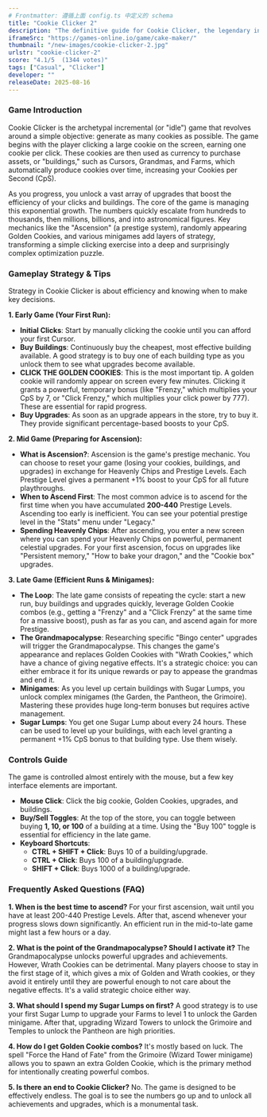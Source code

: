 ```yaml
---
# Frontmatter: 遵循上面 config.ts 中定义的 schema
title: "Cookie Clicker 2"
description: "The definitive guide for Cookie Clicker, the legendary incremental game. Discover gameplay strategies, tips for Ascension, Golden Cookies, and answers to common questions to maximize your cookie production."
iframeSrc: "https://games-online.io/game/cake-maker/"
thumbnail: "/new-images/cookie-clicker-2.jpg"
urlstr: "cookie-clicker-2"
score: "4.1/5  (1344 votes)"
tags: ["Casual", "Clicker"]
developer: ""
releaseDate: 2025-08-16
---
```




### **Game Introduction**

Cookie Clicker is the archetypal incremental (or "idle") game that revolves around a simple objective: generate as many cookies as possible. The game begins with the player clicking a large cookie on the screen, earning one cookie per click. These cookies are then used as currency to purchase assets, or "buildings," such as Cursors, Grandmas, and Farms, which automatically produce cookies over time, increasing your Cookies per Second (CpS).

As you progress, you unlock a vast array of upgrades that boost the efficiency of your clicks and buildings. The core of the game is managing this exponential growth. The numbers quickly escalate from hundreds to thousands, then millions, billions, and into astronomical figures. Key mechanics like the "Ascension" (a prestige system), randomly appearing Golden Cookies, and various minigames add layers of strategy, transforming a simple clicking exercise into a deep and surprisingly complex optimization puzzle.

### **Gameplay Strategy & Tips**

Strategy in Cookie Clicker is about efficiency and knowing when to make key decisions.

**1. Early Game (Your First Run):**
*   **Initial Clicks**: Start by manually clicking the cookie until you can afford your first Cursor.
*   **Buy Buildings**: Continuously buy the cheapest, most effective building available. A good strategy is to buy one of each building type as you unlock them to see what upgrades become available.
*   **CLICK THE GOLDEN COOKIES**: This is the most important tip. A golden cookie will randomly appear on screen every few minutes. Clicking it grants a powerful, temporary bonus (like "Frenzy," which multiplies your CpS by 7, or "Click Frenzy," which multiplies your click power by 777). These are essential for rapid progress.
*   **Buy Upgrades**: As soon as an upgrade appears in the store, try to buy it. They provide significant percentage-based boosts to your CpS.

**2. Mid Game (Preparing for Ascension):**
*   **What is Ascension?**: Ascension is the game's prestige mechanic. You can choose to reset your game (losing your cookies, buildings, and upgrades) in exchange for Heavenly Chips and Prestige Levels. Each Prestige Level gives a permanent +1% boost to your CpS for all future playthroughs.
*   **When to Ascend First**: The most common advice is to ascend for the first time when you have accumulated **200-440** Prestige Levels. Ascending too early is inefficient. You can see your potential prestige level in the "Stats" menu under "Legacy."
*   **Spending Heavenly Chips**: After ascending, you enter a new screen where you can spend your Heavenly Chips on powerful, permanent celestial upgrades. For your first ascension, focus on upgrades like "Persistent memory," "How to bake your dragon," and the "Cookie box" upgrades.

**3. Late Game (Efficient Runs & Minigames):**
*   **The Loop**: The late game consists of repeating the cycle: start a new run, buy buildings and upgrades quickly, leverage Golden Cookie combos (e.g., getting a "Frenzy" and a "Click Frenzy" at the same time for a massive boost), push as far as you can, and ascend again for more Prestige.
*   **The Grandmapocalypse**: Researching specific "Bingo center" upgrades will trigger the Grandmapocalypse. This changes the game's appearance and replaces Golden Cookies with "Wrath Cookies," which have a chance of giving negative effects. It's a strategic choice: you can either embrace it for its unique rewards or pay to appease the grandmas and end it.
*   **Minigames**: As you level up certain buildings with Sugar Lumps, you unlock complex minigames (the Garden, the Pantheon, the Grimoire). Mastering these provides huge long-term bonuses but requires active management.
*   **Sugar Lumps**: You get one Sugar Lump about every 24 hours. These can be used to level up your buildings, with each level granting a permanent +1% CpS bonus to that building type. Use them wisely.

### **Controls Guide**

The game is controlled almost entirely with the mouse, but a few key interface elements are important.

*   **Mouse Click**: Click the big cookie, Golden Cookies, upgrades, and buildings.
*   **Buy/Sell Toggles**: At the top of the store, you can toggle between buying **1, 10, or 100** of a building at a time. Using the "Buy 100" toggle is essential for efficiency in the late game.
*   **Keyboard Shortcuts**:
    *   **CTRL + SHIFT + Click**: Buys 10 of a building/upgrade.
    *   **CTRL + Click**: Buys 100 of a building/upgrade.
    *   **SHIFT + Click**: Buys 1000 of a building/upgrade.

### **Frequently Asked Questions (FAQ)**

**1. When is the best time to ascend?**
For your first ascension, wait until you have at least 200-440 Prestige Levels. After that, ascend whenever your progress slows down significantly. An efficient run in the mid-to-late game might last a few hours or a day.

**2. What is the point of the Grandmapocalypse? Should I activate it?**
The Grandmapocalypse unlocks powerful upgrades and achievements. However, Wrath Cookies can be detrimental. Many players choose to stay in the first stage of it, which gives a mix of Golden and Wrath cookies, or they avoid it entirely until they are powerful enough to not care about the negative effects. It's a valid strategic choice either way.

**3. What should I spend my Sugar Lumps on first?**
A good strategy is to use your first Sugar Lump to upgrade your Farms to level 1 to unlock the Garden minigame. After that, upgrading Wizard Towers to unlock the Grimoire and Temples to unlock the Pantheon are high priorities.

**4. How do I get Golden Cookie combos?**
It's mostly based on luck. The spell "Force the Hand of Fate" from the Grimoire (Wizard Tower minigame) allows you to spawn an extra Golden Cookie, which is the primary method for intentionally creating powerful combos.

**5. Is there an end to Cookie Clicker?**
No. The game is designed to be effectively endless. The goal is to see the numbers go up and to unlock all achievements and upgrades, which is a monumental task.

